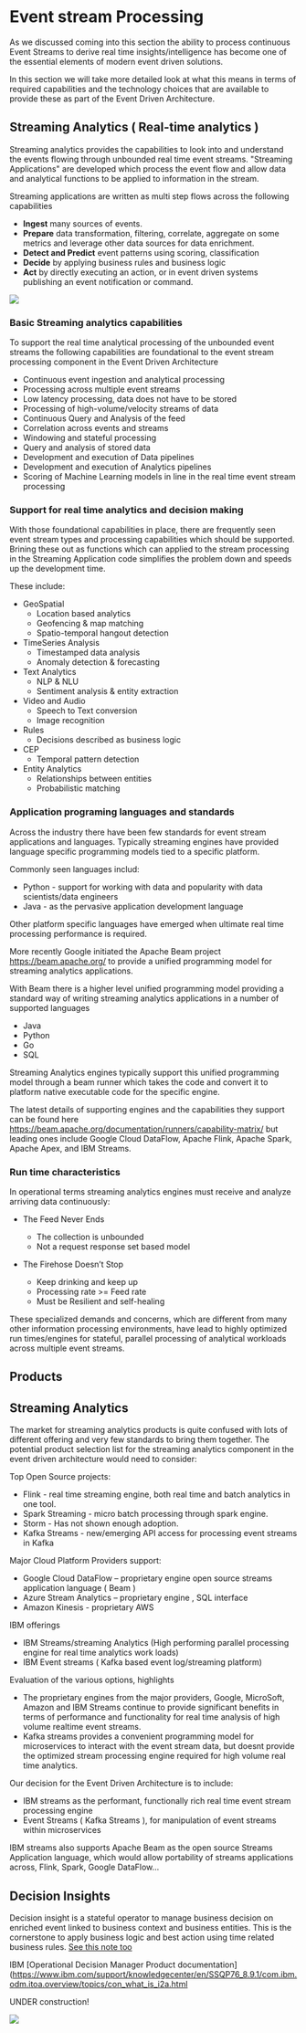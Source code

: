 # Event stream Processing

As we discussed coming into this section the ability to process continuous Event Streams to derive real time insights/intelligence  has become one of the  essential elements of modern event driven solutions.

In this section we will take more detailed look at what this means in terms of required capabilities and the technology choices that are available to provide these as part of the Event Driven Architecture.

## Streaming Analytics ( Real-time analytics )

Streaming analytics provides the capabilities to look into and understand the events flowing through unbounded real time event streams. "Streaming Applications" are developed which process the event flow and allow data and analytical functions to be applied to information in the stream.

Streaming applications are written as multi step flows across the following capabilities
* **Ingest** many sources of events.
* **Prepare** data transformation, filtering, correlate, aggregate on some metrics and leverage other data sources for data enrichment.
* **Detect and Predict** event patterns using scoring, classification
* **Decide** by applying business rules and business logic
* **Act** by directly executing an action,  or in event driven systems publishing an event notification or command.

![](rt-analytics-app-pattern.png)

### Basic Streaming analytics capabilities
To support the real time analytical processing of the unbounded event streams the following capabilities are foundational to the event stream processing component in the Event Driven Architecture

* Continuous event ingestion and analytical processing
* Processing across multiple event streams
* Low latency processing, data does not have to be stored
* Processing of high-volume/velocity  streams of data
* Continuous Query and Analysis of the feed
* Correlation across events and streams
* Windowing and stateful processing
* Query and analysis of stored data
* Development and execution of Data pipelines
* Development and execution of Analytics pipelines
* Scoring of Machine Learning models in line in the real time event stream processing

### Support for real time analytics and decision making

With those foundational capabilities in place, there are frequently seen event stream types and processing capabilities which should be supported. Brining these out as functions which can applied to the stream processing in the Streaming Application code simplifies the problem down and speeds up the development time.

These include:

* GeoSpatial
  - Location based analytics
  - Geofencing & map matching
  - Spatio-temporal hangout detection
* TimeSeries Analysis
  - Timestamped data analysis
  - Anomaly detection & forecasting
* Text Analytics
  - NLP & NLU
  - Sentiment analysis & entity extraction
* Video and Audio
  - Speech to Text conversion
  - Image recognition
* Rules
  - Decisions described as business logic
* CEP
  - Temporal pattern detection
* Entity Analytics
  - Relationships between entities
  - Probabilistic matching

### Application programing languages and standards
Across the industry there have been few standards for event stream applications and languages.  Typically streaming engines have provided language specific programming models tied to a specific platform.

Commonly seen languages includ:
* Python - support for working with data and popularity with data scientists/data engineers
* Java -  as the pervasive application development language

Other platform specific languages have emerged when ultimate real time processing performance is required.

More recently Google initiated the Apache Beam project https://beam.apache.org/ to provide a unified programming model for streaming analytics applications.

With Beam there is a higher level unified programming model providing a standard way of writing streaming analytics applications in a number of supported languages
* Java
* Python
* Go
* SQL

Streaming Analytics engines typically support this unified programming model through a beam runner which takes the code and convert it to platform native executable code for the specific engine.

The latest details of supporting engines and the capabilities they support can be found here
https://beam.apache.org/documentation/runners/capability-matrix/
but leading ones include Google Cloud DataFlow, Apache Flink, Apache Spark, Apache Apex,  and IBM Streams.

### Run time characteristics

In operational terms streaming analytics engines must receive and analyze arriving data continuously:

* The Feed Never Ends
  - The collection is unbounded
  - Not a request response set based model

* The Firehose Doesn’t Stop
  - Keep drinking and keep up
  - Processing rate >= Feed rate
  - Must be Resilient and self-healing

These specialized demands and concerns, which are different from many other information processing environments, have lead to highly optimized run times/engines for stateful, parallel processing of analytical workloads across multiple event streams.


## Products

## Streaming Analytics

The market for streaming analytics products is quite confused with lots of different offering and very few standards to bring them together.  The potential product selection list for the streaming analytics component in the event driven architecture would need to consider:

Top Open Source projects:
* Flink - real time streaming engine, both real time and batch analytics in one tool.
* Spark Streaming - micro batch processing through spark engine.
* Storm - Has not shown enough adoption.
* Kafka Streams - new/emerging API access  for processing event streams in Kafka

Major Cloud Platform Providers support:
* Google Cloud DataFlow – proprietary engine open source streams application language ( Beam )
* Azure Stream Analytics – proprietary engine , SQL interface
* Amazon Kinesis - proprietary AWS

IBM offerings
* IBM Streams/streaming Analytics  (High performing parallel processing engine for real time analytics work loads)
* IBM Event streams ( Kafka based event log/streaming platform)

Evaluation of the various options, highlights
* The proprietary engines from the major providers, Google, MicroSoft, Amazon and IBM Streams continue to provide significant benefits in terms of performance and functionality for real time analysis of high volume realtime event streams.
* Kafka streams provides a convenient programming model for microservices to interact with the event stream data, but doesnt provide the optimized stream processing engine required for high volume real time analytics.

Our decision for the Event Driven Architecture is to include:

* IBM streams as the performant, functionally rich real time event stream processing engine
* Event Streams ( Kafka Streams ), for manipulation of event streams within microservices

IBM streams also supports Apache Beam as the open source Streams Application language,  which would allow portability of streams applications across, Flink, Spark, Google DataFlow...


## Decision Insights
Decision insight is a stateful operator to manage business decision on enriched event linked to business context and business entities. This is the cornerstone to apply business logic and best action using time related business rules.
[See this note too](../dsi/README.md)

IBM [Operational Decision Manager Product documentation](https://www.ibm.com/support/knowledgecenter/en/SSQP76_8.9.1/com.ibm.odm.itoa.overview/topics/con_what_is_i2a.html


UNDER construction!

![](../under-construction.png)
